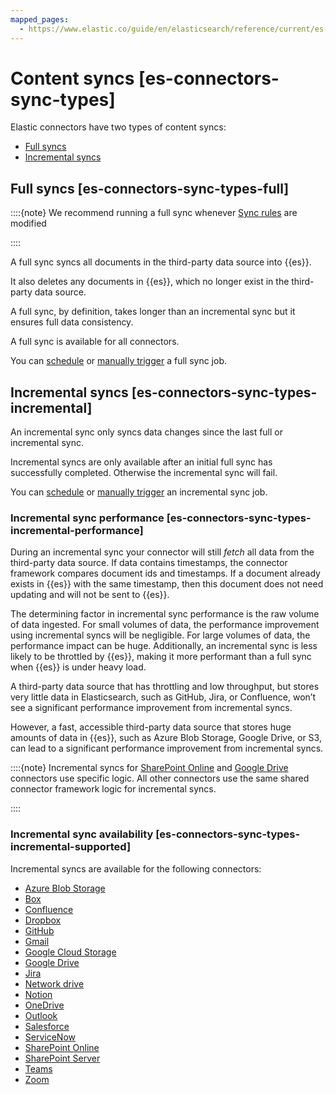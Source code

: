 ```yaml
---
mapped_pages:
  - https://www.elastic.co/guide/en/elasticsearch/reference/current/es-connectors-sync-types.html
---
```


# Content syncs [es-connectors-sync-types]

Elastic connectors have two types of content syncs:

* [Full syncs](#es-connectors-sync-types-full)
* [Incremental syncs](#es-connectors-sync-types-incremental)


## Full syncs [es-connectors-sync-types-full]

::::{note}
We recommend running a full sync whenever [Sync rules](/reference/ingestion-tools/search-connectors/es-sync-rules.md) are modified

::::


A full sync syncs all documents in the third-party data source into {{es}}.

It also deletes any documents in {{es}}, which no longer exist in the third-party data source.

A full sync, by definition, takes longer than an incremental sync but it ensures full data consistency.

A full sync is available for all connectors.

You can [schedule](/reference/ingestion-tools/search-connectors/connectors-ui-in-kibana.md#es-connectors-usage-syncs-recurring) or [manually trigger](/reference/ingestion-tools/search-connectors/connectors-ui-in-kibana.md#es-connectors-usage-syncs-manual) a full sync job.


## Incremental syncs [es-connectors-sync-types-incremental]

An incremental sync only syncs data changes since the last full or incremental sync.

Incremental syncs are only available after an initial full sync has successfully completed. Otherwise the incremental sync will fail.

You can [schedule](/reference/ingestion-tools/search-connectors/connectors-ui-in-kibana.md#es-connectors-usage-syncs-recurring) or [manually trigger](/reference/ingestion-tools/search-connectors/connectors-ui-in-kibana.md#es-connectors-usage-syncs-manual) an incremental sync job.


### Incremental sync performance [es-connectors-sync-types-incremental-performance]

During an incremental sync your connector will still *fetch* all data from the third-party data source. If data contains timestamps, the connector framework compares document ids and timestamps. If a document already exists in {{es}} with the same timestamp, then this document does not need updating and will not be sent to {{es}}.

The determining factor in incremental sync performance is the raw volume of data ingested. For small volumes of data, the performance improvement using incremental syncs will be negligible. For large volumes of data, the performance impact can be huge. Additionally, an incremental sync is less likely to be throttled by {{es}}, making it more performant than a full sync when {{es}} is under heavy load.

A third-party data source that has throttling and low throughput, but stores very little data in Elasticsearch, such as GitHub, Jira, or Confluence, won’t see a significant performance improvement from incremental syncs.

However, a fast, accessible third-party data source that stores huge amounts of data in {{es}}, such as Azure Blob Storage, Google Drive, or S3, can lead to a significant performance improvement from incremental syncs.

::::{note}
Incremental syncs for [SharePoint Online](/reference/ingestion-tools/search-connectors/es-connectors-sharepoint-online.md) and [Google Drive](/reference/ingestion-tools/search-connectors/es-connectors-google-drive.md) connectors use specific logic. All other connectors use the same shared connector framework logic for incremental syncs.

::::



### Incremental sync availability [es-connectors-sync-types-incremental-supported]

Incremental syncs are available for the following connectors:

* [Azure Blob Storage](/reference/ingestion-tools/search-connectors/es-connectors-azure-blob.md)
* [Box](/reference/ingestion-tools/search-connectors/es-connectors-box.md)
* [Confluence](/reference/ingestion-tools/search-connectors/es-connectors-confluence.md)
* [Dropbox](/reference/ingestion-tools/search-connectors/es-connectors-dropbox.md)
* [GitHub](/reference/ingestion-tools/search-connectors/es-connectors-github.md)
* [Gmail](/reference/ingestion-tools/search-connectors/es-connectors-gmail.md)
* [Google Cloud Storage](/reference/ingestion-tools/search-connectors/es-connectors-google-cloud.md)
* [Google Drive](/reference/ingestion-tools/search-connectors/es-connectors-google-drive.md)
* [Jira](/reference/ingestion-tools/search-connectors/es-connectors-jira.md)
* [Network drive](/reference/ingestion-tools/search-connectors/es-connectors-network-drive.md)
* [Notion](/reference/ingestion-tools/search-connectors/es-connectors-notion.md)
* [OneDrive](/reference/ingestion-tools/search-connectors/es-connectors-onedrive.md)
* [Outlook](/reference/ingestion-tools/search-connectors/es-connectors-outlook.md)
* [Salesforce](/reference/ingestion-tools/search-connectors/es-connectors-salesforce.md)
* [ServiceNow](/reference/ingestion-tools/search-connectors/es-connectors-servicenow.md)
* [SharePoint Online](/reference/ingestion-tools/search-connectors/es-connectors-sharepoint-online.md)
* [SharePoint Server](/reference/ingestion-tools/search-connectors/es-connectors-sharepoint.md)
* [Teams](/reference/ingestion-tools/search-connectors/es-connectors-teams.md)
* [Zoom](/reference/ingestion-tools/search-connectors/es-connectors-zoom.md)

